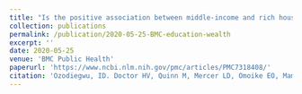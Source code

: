 ```yaml
---
title: "Is the positive association between middle-income and rich household wealth and adult sub-Saharan African women's overweight status modified by the level of educational attainment? A cross-sectional study of 22 countries"
collection: publications
permalink: /publication/2020-05-25-BMC-education-wealth
excerpt: ''
date: 2020-05-25
venue: 'BMC Public Health'
paperurl: 'https://www.ncbi.nlm.nih.gov/pmc/articles/PMC7318408/'
citation: 'Ozodiegwu, ID. Doctor HV, Quinn M, Mercer LD, Omoike EO, Mamudu HM(2020). &quot;Is the positive association between middle-income and rich household wealth and adult sub-Saharan African women's overweight status modified by the level of educational attainment? A cross-sectional study of 22 countries.&quot; <i>BMC Public Heath</i>. 20(996).'
---
```


